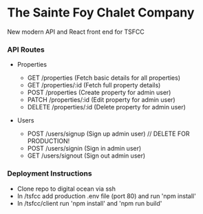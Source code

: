 # The Sainte Foy Chalet Company

New modern API and React front end for TSFCC

### API Routes

- Properties

  - GET /properties (Fetch basic details for all properties)
  - GET /properties/:id (Fetch full property details)
  - POST /properties (Create property for admin user)
  - PATCH /properties/:id (Edit property for admin user)
  - DELETE /properties/:id (Delete property for admin user)

- Users
  - POST /users/signup (Sign up admin user) // DELETE FOR PRODUCTION!
  - POST /users/signin (Sign in admin user)
  - GET /users/signout (Sign out admin user)

### Deployment Instructions

- Clone repo to digital ocean via ssh
- In /tsfcc add production .env file (port 80) and run 'npm install'
- In /tsfcc/client run 'npm install' and 'npm run build'
